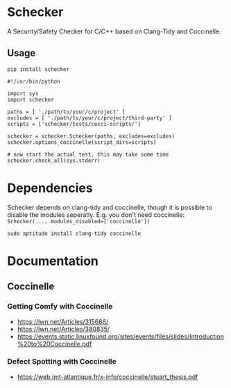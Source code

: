 # Schecker

A Security/Safety Checker for C/C++ based on Clang-Tidy and Coccinelle.

## Usage

```
pip install schecker
```

```
#!/usr/bin/python

import sys
import schecker

paths = [ './path/to/your/c/project' ]
excludes = [ './path/to/your/c/project/third-party' ]
scripts = ['schecker/tests/cocci-scripts/']

schecker = schecker.Schecker(paths, excludes=excludes)
schecker.options_coccinelle(script_dirs=scripts)

# now start the actual test, this may take some time
schecker.check_all(sys.stderr)
```


# Dependencies

Schecker depends on clang-tidy and coccinelle, though it is possible to disable
the modules seperatly. E.g. you don't need coccinelle: `Schecker(...,
modules_disabled=['coccinelle'])`

```
sudo aptitude install clang-tidy coccinelle
```

# Documentation

## Coccinelle

### Getting Comfy with Coccinelle

- https://lwn.net/Articles/315686/
- https://lwn.net/Articles/380835/
- https://events.static.linuxfound.org/sites/events/files/slides/Introduction%20to%20Coccinelle.pdf

### Defect Spotting with Coccinelle

- https://web.imt-atlantique.fr/x-info/coccinelle/stuart_thesis.pdf
